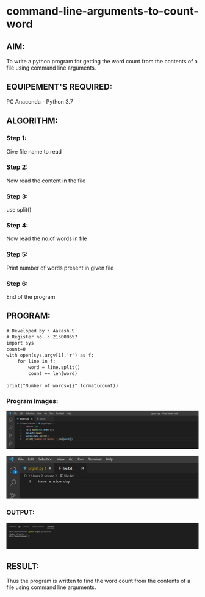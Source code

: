# command-line-arguments-to-count-word
## AIM:
To write a python program for getting the word count from the contents of a file using command line arguments.
## EQUIPEMENT'S REQUIRED: 
PC
Anaconda - Python 3.7
## ALGORITHM: 
### Step 1:
Give file name to read
### Step 2: 
Now read the content in the file
### Step 3: 
use split()
### Step 4:  
Now read the no.of words in file
### Step 5: 
Print number of words present in given file
### Step 6: 
End of the program
## PROGRAM:
```
# Developed by : Aakash.S
# Register no. : 215000657
import sys
count=0
with open(sys.argv[1],'r') as f:
    for line in f:
        word = line.split()
        count += len(word)
        
print("Number of words={}".format(count))
```
### Program Images:
![output 1](AAA.png)

![output 2](AA.png)
### OUTPUT:
![output 3](A.png)
## RESULT:
Thus the program is written to find the word count from the contents of a file using command line arguments.
